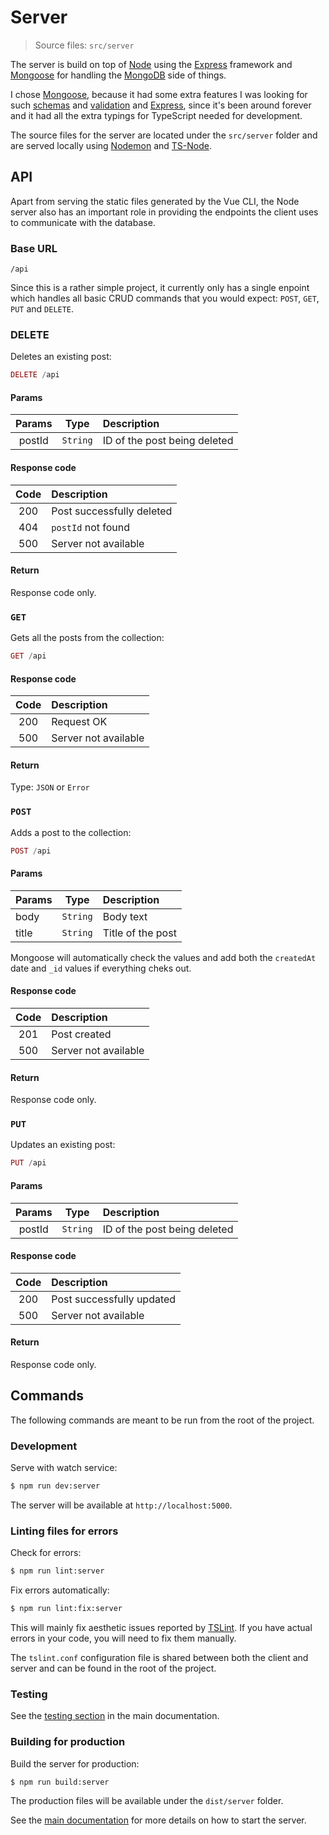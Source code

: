 Server
======
> Source files: `src/server`

The server is build on top of [Node][node-js] using the [Express][express] framework and [Mongoose][mongoose] for handling the [MongoDB][mongodb] side of things.

I chose [Mongoose][mongoose], because it had some extra features I was looking for such [schemas][mongoose-schemas] and [validation][mongoose-validation] and [Express][express], since it's been around forever and it had all the extra typings for TypeScript needed for development.

The source files for the server are located under the `src/server` folder and are served locally using [Nodemon][nodemon] and [TS-Node][ts-node].

## API
Apart from serving the static files generated by the Vue CLI, the Node server also has an important role in providing the endpoints the client uses to communicate with the database.

### Base URL
`/api`

Since this is a rather simple project, it currently only has a single enpoint which handles all basic CRUD commands that you would expect: `POST`, `GET`, `PUT` and `DELETE`.

### DELETE
Deletes an existing post:
```php
DELETE /api
```

#### Params
| Params | Type     | Description
|:------:|:--------:|:-----------
| postId | `String` | ID of the post being deleted

#### Response code
| Code | Description
|:----:|:------------
| 200  | Post successfully deleted
| 404  | `postId` not found
| 500  | Server not available

#### Return
Response code only.

### `GET`
Gets all the posts from the collection:
```php
GET /api
```

#### Response code
| Code | Description
|:----:|:------------
| 200  | Request OK
| 500  | Server not available

#### Return
Type: `JSON` or `Error`

### `POST`
Adds a post to the collection:
```php
POST /api
```

#### Params
| Params | Type     | Description
|:-------|:--------:|:-----------
| body   | `String` | Body text
| title  | `String` | Title of the post

Mongoose will automatically check the values and add both the `createdAt` date and `_id` values if everything cheks out.

#### Response code
| Code | Description
|:----:|:------------
| 201  | Post created
| 500  | Server not available

#### Return
Response code only.

### `PUT`
Updates an existing post:
```php
PUT /api
```

#### Params
| Params | Type     | Description
|:------:|:--------:|:-----------
| postId | `String` | ID of the post being deleted

#### Response code
| Code | Description
|:----:|:-------------------------
| 200  | Post successfully updated
| 500  | Server not available

#### Return
Response code only.

## Commands
The following commands are meant to be run from the root of the project.

### Development
Serve with watch service:
```bash
$ npm run dev:server
```
The server will be available at `http://localhost:5000`.

### Linting files for errors
Check for errors:
```bash
$ npm run lint:server
```

Fix errors automatically:
```bash
$ npm run lint:fix:server
```
This will mainly fix aesthetic issues reported by [TSLint][tslint]. If you have actual errors in your code, you will need to fix them manually.

The `tslint.conf` configuration file is shared between both the client and server and can be found in the root of the project.

### Testing
See the [testing section](../home/#testing) in the main documentation.

### Building for production
Build the server for production:
```bash
$ npm run build:server
```
The production files will be available under the `dist/server` folder.

See the [main documentation](../home/#building-for-production) for more details on how to start the server.

[express]: https://expressjs.com "Express - Fast, unopinionated, minimalist web framework for Node.js"
[mongodb]: https://www.mongodb.com "MongoDB"
[mongoose]: https://mongoosejs.com/ "Elegant mongodb object modeling for node.js"
[mongoose-schemas]: https://mongoosejs.com/docs/guide.html "Mongoose schemas"
[mongoose-validation]: https://mongoosejs.com/docs/validation.html "Mongoose validation"
[nodemon]: https://nodemon.io/ "Nodemon is a utility that will monitor for any changes in your source and automatically restart your server"
[node-js]: https://nodejs.org/ "Node.js"
[ts-node]: https://github.com/TypeStrong/ts-node "TypeScript execution and REPL for Node.js"
[tslint]: https://palantir.github.io/tslint/ "An extensible linter for the TypeScript language."
[typescript]: https://www.typescriptlang.org "TypeScript"
